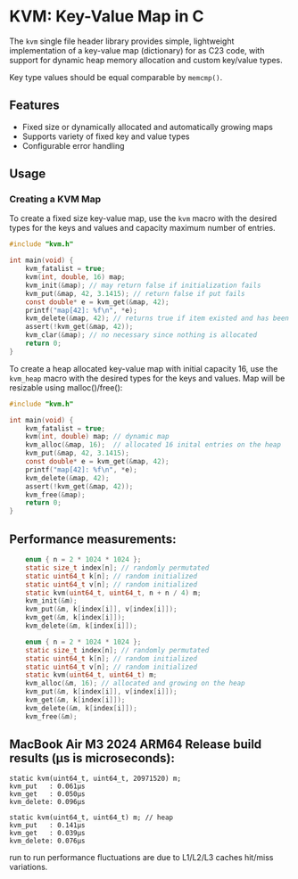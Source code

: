 ﻿# KVM: Key-Value Map in C

The `kvm` single file header library provides simple, lightweight 
implementation of a key-value map (dictionary) for as C23 code, 
with support for dynamic heap memory allocation and custom 
key/value types.

Key type values should be equal comparable by ```memcmp()```.

## Features

- Fixed size or dynamically allocated and automatically growing maps
- Supports variety of fixed key and value types
- Configurable error handling

## Usage

### Creating a KVM Map

To create a fixed size key-value map, use the `kvm` macro with the desired 
types for the keys and values and capacity maximum number of entries. 

```c
#include "kvm.h"

int main(void) {
    kvm_fatalist = true;
    kvm(int, double, 16) map;
    kvm_init(&map); // may return false if initialization fails
    kvm_put(&map, 42, 3.1415); // return false if put fails
    const double* e = kvm_get(&map, 42);
    printf("map[42]: %f\n", *e);
    kvm_delete(&map, 42); // returns true if item existed and has been deleted
    assert(!kvm_get(&map, 42));
    kvm_clar(&map); // no necessary since nothing is allocated
    return 0;    
}
```

To create a heap allocated key-value map with initial capacity 16, 
use the `kvm_heap` macro with the desired  types for the keys and values. 
Map will be resizable using malloc()/free():

```c
#include "kvm.h"

int main(void) {
    kvm_fatalist = true;
    kvm(int, double) map; // dynamic map
    kvm_alloc(&map, 16);  // allocated 16 inital entries on the heap
    kvm_put(&map, 42, 3.1415);
    const double* e = kvm_get(&map, 42);
    printf("map[42]: %f\n", *e);
    kvm_delete(&map, 42);
    assert(!kvm_get(&map, 42));
    kvm_free(&map);
    return 0;    
}
```

## Performance measurements:

```c
    enum { n = 2 * 1024 * 1024 };
    static size_t index[n]; // randomly permutated
    static uint64_t k[n]; // random initialized
    static uint64_t v[n]; // random initialized
    static kvm(uint64_t, uint64_t, n + n / 4) m;
    kvm_init(&m);
    kvm_put(&m, k[index[i]], v[index[i]]);
    kvm_get(&m, k[index[i]]);
    kvm_delete(&m, k[index[i]]);
```

```c
    enum { n = 2 * 1024 * 1024 };
    static size_t index[n]; // randomly permutated
    static uint64_t k[n]; // random initialized
    static uint64_t v[n]; // random initialized
    static kvm(uint64_t, uint64_t) m;
    kvm_alloc(&m, 16); // allocated and growing on the heap
    kvm_put(&m, k[index[i]], v[index[i]]);
    kvm_get(&m, k[index[i]]);
    kvm_delete(&m, k[index[i]]);
    kvm_free(&m);
```


## MacBook Air M3 2024 ARM64 Release build results (μs is microseconds):

```
static kvm(uint64_t, uint64_t, 20971520) m;
kvm_put   : 0.061μs
kvm_get   : 0.050μs
kvm_delete: 0.096μs
```

```
static kvm(uint64_t, uint64_t) m; // heap
kvm_put   : 0.141μs
kvm_get   : 0.039μs
kvm_delete: 0.076μs
```

run to run performance fluctuations are due to 
L1/L2/L3 caches hit/miss variations.

